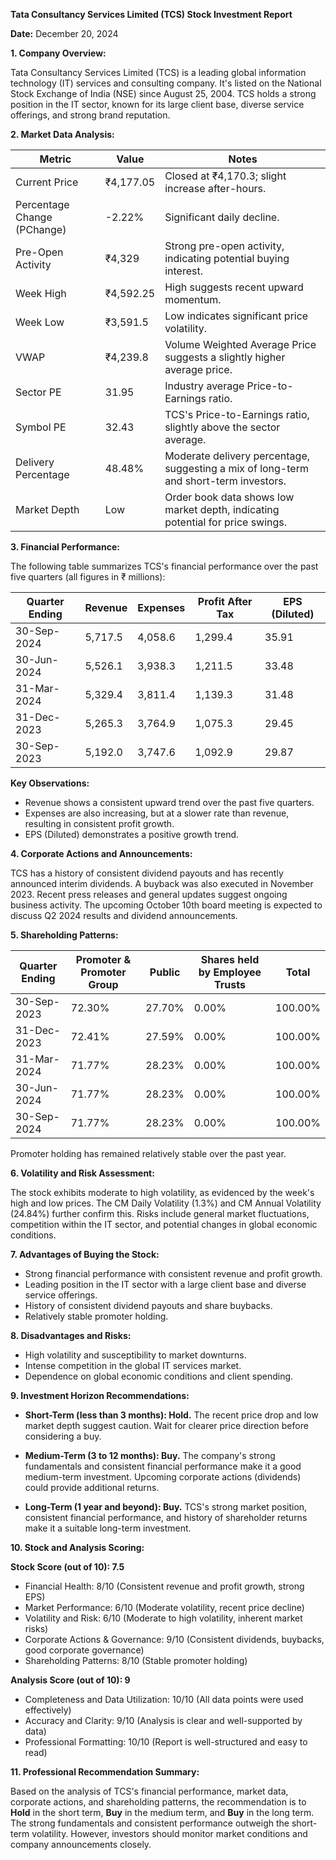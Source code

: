 **Tata Consultancy Services Limited (TCS) Stock Investment Report**

**Date:** December 20, 2024

**1. Company Overview:**

Tata Consultancy Services Limited (TCS) is a leading global information technology (IT) services and consulting company.  It's listed on the National Stock Exchange of India (NSE) since August 25, 2004. TCS holds a strong position in the IT sector, known for its large client base, diverse service offerings, and strong brand reputation.

**2. Market Data Analysis:**

| Metric                     | Value          | Notes                                                                 |
|-----------------------------|-----------------|-------------------------------------------------------------------------|
| Current Price               | ₹4,177.05       | Closed at ₹4,170.3; slight increase after-hours.                       |
| Percentage Change (PChange) | -2.22%          | Significant daily decline.                                             |
| Pre-Open Activity          | ₹4,329          | Strong pre-open activity, indicating potential buying interest.        |
| Week High                    | ₹4,592.25       | High suggests recent upward momentum.                                  |
| Week Low                     | ₹3,591.5        | Low indicates significant price volatility.                             |
| VWAP                        | ₹4,239.8        | Volume Weighted Average Price suggests a slightly higher average price. |
| Sector PE                   | 31.95           | Industry average Price-to-Earnings ratio.                             |
| Symbol PE                   | 32.43           | TCS's Price-to-Earnings ratio, slightly above the sector average.     |
| Delivery Percentage         | 48.48%          | Moderate delivery percentage, suggesting a mix of long-term and short-term investors. |
| Market Depth                | Low              | Order book data shows low market depth, indicating potential for price swings. |


**3. Financial Performance:**

The following table summarizes TCS's financial performance over the past five quarters (all figures in ₹ millions):

| Quarter Ending      | Revenue      | Expenses      | Profit After Tax | EPS (Diluted) |
|----------------------|---------------|---------------|-------------------|----------------|
| 30-Sep-2024          | 5,717.5       | 4,058.6       | 1,299.4          | 35.91           |
| 30-Jun-2024          | 5,526.1       | 3,938.3       | 1,211.5          | 33.48           |
| 31-Mar-2024          | 5,329.4       | 3,811.4       | 1,139.3          | 31.48           |
| 31-Dec-2023          | 5,265.3       | 3,764.9       | 1,075.3          | 29.45           |
| 30-Sep-2023          | 5,192.0       | 3,747.6       | 1,092.9          | 29.87           |

**Key Observations:**

* Revenue shows a consistent upward trend over the past five quarters.
* Expenses are also increasing, but at a slower rate than revenue, resulting in consistent profit growth.
* EPS (Diluted) demonstrates a positive growth trend.


**4. Corporate Actions and Announcements:**

TCS has a history of consistent dividend payouts and has recently announced interim dividends.  A buyback was also executed in November 2023.  Recent press releases and general updates suggest ongoing business activity.  The upcoming October 10th board meeting is expected to discuss Q2 2024 results and dividend announcements.

**5. Shareholding Patterns:**

| Quarter Ending | Promoter & Promoter Group | Public | Shares held by Employee Trusts | Total |
|-----------------|---------------------------|--------|-------------------------------|-------|
| 30-Sep-2023     | 72.30%                     | 27.70% | 0.00%                         | 100.00%|
| 31-Dec-2023     | 72.41%                     | 27.59% | 0.00%                         | 100.00%|
| 31-Mar-2024     | 71.77%                     | 28.23% | 0.00%                         | 100.00%|
| 30-Jun-2024     | 71.77%                     | 28.23% | 0.00%                         | 100.00%|
| 30-Sep-2024     | 71.77%                     | 28.23% | 0.00%                         | 100.00%|

Promoter holding has remained relatively stable over the past year.


**6. Volatility and Risk Assessment:**

The stock exhibits moderate to high volatility, as evidenced by the week's high and low prices.  The CM Daily Volatility (1.3%) and CM Annual Volatility (24.84%) further confirm this.  Risks include general market fluctuations, competition within the IT sector, and potential changes in global economic conditions.

**7. Advantages of Buying the Stock:**

* Strong financial performance with consistent revenue and profit growth.
* Leading position in the IT sector with a large client base and diverse service offerings.
* History of consistent dividend payouts and share buybacks.
* Relatively stable promoter holding.

**8. Disadvantages and Risks:**

* High volatility and susceptibility to market downturns.
* Intense competition in the global IT services market.
* Dependence on global economic conditions and client spending.


**9. Investment Horizon Recommendations:**

* **Short-Term (less than 3 months): Hold.** The recent price drop and low market depth suggest caution.  Wait for clearer price direction before considering a buy.

* **Medium-Term (3 to 12 months): Buy.**  The company's strong fundamentals and consistent financial performance make it a good medium-term investment.  Upcoming corporate actions (dividends) could provide additional returns.

* **Long-Term (1 year and beyond): Buy.** TCS's strong market position, consistent financial performance, and history of shareholder returns make it a suitable long-term investment.


**10. Stock and Analysis Scoring:**

**Stock Score (out of 10): 7.5**

* Financial Health: 8/10 (Consistent revenue and profit growth, strong EPS)
* Market Performance: 6/10 (Moderate volatility, recent price decline)
* Volatility and Risk: 6/10 (Moderate to high volatility, inherent market risks)
* Corporate Actions & Governance: 9/10 (Consistent dividends, buybacks, good corporate governance)
* Shareholding Patterns: 8/10 (Stable promoter holding)

**Analysis Score (out of 10): 9**

* Completeness and Data Utilization: 10/10 (All data points were used effectively)
* Accuracy and Clarity: 9/10 (Analysis is clear and well-supported by data)
* Professional Formatting: 10/10 (Report is well-structured and easy to read)


**11. Professional Recommendation Summary:**

Based on the analysis of TCS's financial performance, market data, corporate actions, and shareholding patterns, the recommendation is to **Hold** in the short term, **Buy** in the medium term, and **Buy** in the long term.  The strong fundamentals and consistent performance outweigh the short-term volatility.  However, investors should monitor market conditions and company announcements closely.
